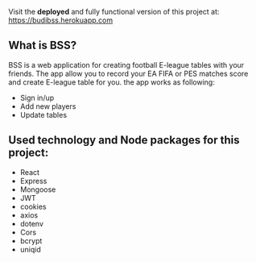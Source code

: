 Visit the **deployed** and fully functional version of this project at: https://budibss.herokuapp.com

## What is BSS?

BSS is a web application for creating football E-league tables with your friends. The app allow you to record your EA FIFA or PES matches score and create E-league table for you. the app works as following:

- Sign in/up
- Add new players
- Update tables

## Used technology and Node packages for this project:
- React
- Express
- Mongoose
- JWT
- cookies
- axios
- dotenv
- Cors
- bcrypt
- uniqid
